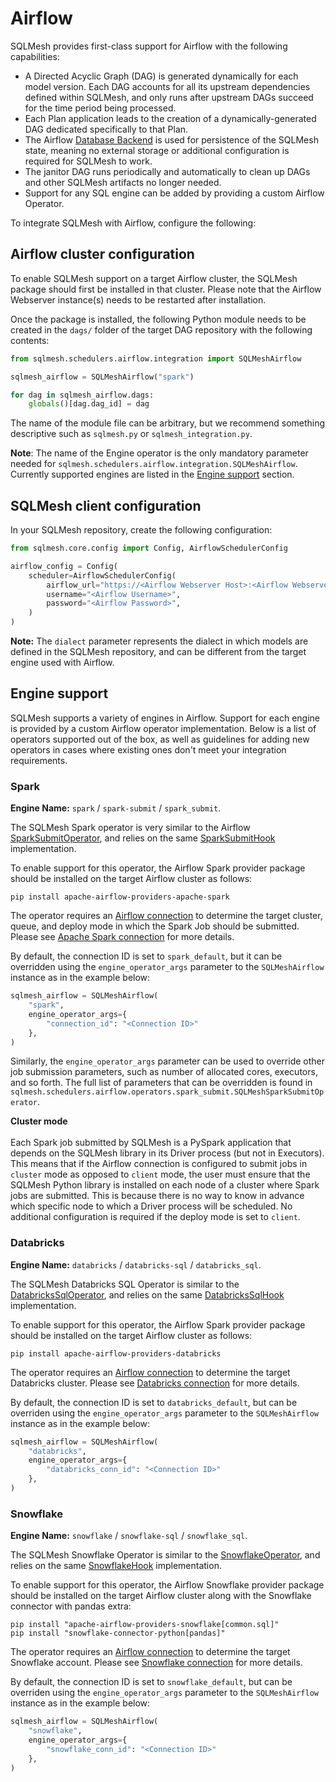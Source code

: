 # Airflow

SQLMesh provides first-class support for Airflow with the following capabilities:

* A Directed Acyclic Graph (DAG) is generated dynamically for each model version. Each DAG accounts for all its upstream dependencies defined within SQLMesh, and only runs after upstream DAGs succeed for the time period being processed.
* Each Plan application leads to the creation of a dynamically-generated DAG dedicated specifically to that Plan.
* The Airflow [Database Backend](https://airflow.apache.org/docs/apache-airflow/stable/howto/set-up-database.html) is used for persistence of the SQLMesh state, meaning no external storage or additional configuration is required for SQLMesh to work.
* The janitor DAG runs periodically and automatically to clean up DAGs and other SQLMesh artifacts no longer needed.
* Support for any SQL engine can be added by providing a custom Airflow Operator.

To integrate SQLMesh with Airflow, configure the following:

## Airflow cluster configuration
To enable SQLMesh support on a target Airflow cluster, the SQLMesh package should first be installed in that cluster. Please note that the Airflow Webserver instance(s) needs to be restarted after installation.

Once the package is installed, the following Python module needs to be created in the `dags/` folder of the target DAG repository with the following contents:

```python
from sqlmesh.schedulers.airflow.integration import SQLMeshAirflow

sqlmesh_airflow = SQLMeshAirflow("spark")

for dag in sqlmesh_airflow.dags:
    globals()[dag.dag_id] = dag
```
The name of the module file can be arbitrary, but we recommend something descriptive such as `sqlmesh.py` or `sqlmesh_integration.py`.

**Note**: The name of the Engine operator is the only mandatory parameter needed for `sqlmesh.schedulers.airflow.integration.SQLMeshAirflow`. Currently supported engines are listed in the [Engine support](#engine-support) section.

## SQLMesh client configuration
In your SQLMesh repository, create the following configuration:
```python
from sqlmesh.core.config import Config, AirflowSchedulerConfig

airflow_config = Config(
    scheduler=AirflowSchedulerConfig(
        airflow_url="https://<Airflow Webserver Host>:<Airflow Webserver Port>/",
        username="<Airflow Username>",
        password="<Airflow Password>",
    )
)
```
**Note:** The `dialect` parameter represents the dialect in which models are defined in the SQLMesh repository, and can be different from the target engine used with Airflow.

## Engine support
SQLMesh supports a variety of engines in Airflow. Support for each engine is provided by a custom Airflow operator implementation. Below is a list of operators supported out of the box, as well as guidelines for adding new operators in cases where existing ones don't meet your integration requirements.

### Spark
**Engine Name:** `spark` / `spark-submit` / `spark_submit`.

The SQLMesh Spark operator is very similar to the Airflow [SparkSubmitOperator](https://airflow.apache.org/docs/apache-airflow-providers-apache-spark/stable/operators.html#sparksubmitoperator), and relies on the same [SparkSubmitHook](https://airflow.apache.org/docs/apache-airflow-providers-apache-spark/stable/_api/airflow/providers/apache/spark/hooks/spark_submit/index.html#airflow.providers.apache.spark.hooks.spark_submit.SparkSubmitHook) implementation.

To enable support for this operator, the Airflow Spark provider package should be installed on the target Airflow cluster as follows:
```
pip install apache-airflow-providers-apache-spark
```

The operator requires an [Airflow connection](https://airflow.apache.org/docs/apache-airflow/stable/howto/connection.html) to determine the target cluster, queue, and deploy mode in which the Spark Job should be submitted. Please see [Apache Spark connection](https://airflow.apache.org/docs/apache-airflow-providers-apache-spark/stable/connections/spark.html) for more details.

By default, the connection ID is set to `spark_default`, but it can be overridden using the `engine_operator_args` parameter to the `SQLMeshAirflow` instance as in the example below:
```python
sqlmesh_airflow = SQLMeshAirflow(
    "spark",
    engine_operator_args={
        "connection_id": "<Connection ID>"
    },
)
```
Similarly, the `engine_operator_args` parameter can be used to override other job submission parameters, such as  number of allocated cores, executors, and so forth. The full list of parameters that can be overridden is found in `sqlmesh.schedulers.airflow.operators.spark_submit.SQLMeshSparkSubmitOperator`.

**Cluster mode**
<br><br>
Each Spark job submitted by SQLMesh is a PySpark application that depends on the SQLMesh library in its Driver process (but not in Executors). This means that if the Airflow connection is configured to submit jobs in `cluster` mode as opposed to `client` mode, the user must ensure that the SQLMesh Python library is installed on each node of a cluster where Spark jobs are submitted. This is because there is no way to know in advance which specific node to which a Driver process will be scheduled. No additional configuration is required if the deploy mode is set to `client`.

### Databricks
**Engine Name:** `databricks` / `databricks-sql` / `databricks_sql`.

The SQLMesh Databricks SQL Operator is similar to the [DatabricksSqlOperator](https://airflow.apache.org/docs/apache-airflow-providers-databricks/stable/operators/sql.html#databrickssqloperator), and relies on the same [DatabricksSqlHook](https://airflow.apache.org/docs/apache-airflow-providers-databricks/stable/_api/airflow/providers/databricks/hooks/databricks_sql/index.html#airflow.providers.databricks.hooks.databricks_sql.DatabricksSqlHook) implementation.

To enable support for this operator, the Airflow Spark provider package should be installed on the target Airflow cluster as follows:
```
pip install apache-airflow-providers-databricks
```

The operator requires an [Airflow connection](https://airflow.apache.org/docs/apache-airflow/stable/howto/connection.html) to determine the target Databricks cluster. Please see [Databricks connection](https://airflow.apache.org/docs/apache-airflow-providers-databricks/stable/connections/databricks.html) for more details.

By default, the connection ID is set to `databricks_default`, but can be overriden using the `engine_operator_args` parameter to the `SQLMeshAirflow` instance as in the example below:
```python
sqlmesh_airflow = SQLMeshAirflow(
    "databricks",
    engine_operator_args={
        "databricks_conn_id": "<Connection ID>"
    },
)
```

### Snowflake
**Engine Name:** `snowflake` / `snowflake-sql` / `snowflake_sql`.

The SQLMesh Snowflake Operator is similar to the [SnowflakeOperator](https://airflow.apache.org/docs/apache-airflow-providers-snowflake/stable/operators/snowflake.html), and relies on the same [SnowflakeHook](https://airflow.apache.org/docs/apache-airflow-providers-snowflake/stable/_api/airflow/providers/snowflake/hooks/snowflake/index.html) implementation.

To enable support for this operator, the Airflow Snowflake provider package should be installed on the target Airflow cluster along with the Snowflake connector with pandas extra:
```
pip install "apache-airflow-providers-snowflake[common.sql]"
pip install "snowflake-connector-python[pandas]"
```

The operator requires an [Airflow connection](https://airflow.apache.org/docs/apache-airflow/stable/howto/connection.html) to determine the target Snowflake account. Please see [Snowflake connection](https://airflow.apache.org/docs/apache-airflow-providers-snowflake/stable/connections/snowflake.html) for more details.

By default, the connection ID is set to `snowflake_default`, but can be overriden using the `engine_operator_args` parameter to the `SQLMeshAirflow` instance as in the example below:
```python
sqlmesh_airflow = SQLMeshAirflow(
    "snowflake",
    engine_operator_args={
        "snowflake_conn_id": "<Connection ID>"
    },
)
```
